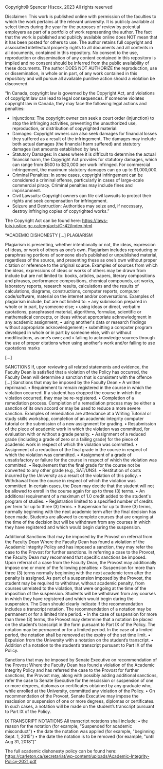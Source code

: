 Copyright© Spencer Hiscox, 2023
All rights reserved


Disclaimer: 
	This work is published online with permission of the faculties to which the work pertains at the relevant university. 
It is publicly available at select times during the year for the purposes of review by potential employers as part of a portfolio of work 
representing the author. The fact that the work is published and publicly available online does NOT mean that it has been posted for others to use. 
The author retains full copyright and associated intellectual property rights to all documents and all contents in all documents, contained in this 
repository. No consent to the use, reproduction or dissemination of any content contained in this repository is implied and no consent should be 
inferred from the public availability of these documents. The author DOES NOT AUTHORIZE the reproduction, use or dissemination, in whole or in part, 
of any work contained in this repository and will pursue all available punitive action should a violation be discovered.





“In Canada, copyright law is governed by the Copyright Act, and violations of copyright law can lead to legal consequences. If someone violates 
copyright law in Canada, they may face the following legal actions and penalties:

- Injunctions: The copyright owner can seek a court order (injunction) to stop the infringing activities, preventing the unauthorized use, 
  reproduction, or distribution of copyrighted material.
- Damages: Copyright owners can also seek damages for financial losses they suffered as a result of the infringement. The damages may include both 
  actual damages (the financial harm suffered) and statutory damages (set amounts established by law).
- Statutory Damages: In cases where it is difficult to determine the actual financial harm, the Copyright Act provides for statutory damages, which 
  can range from $500 to $20,000 per work infringed. For commercial infringement, the maximum statutory damages can go up to $1,000,000.
- Criminal Penalties: In some cases, copyright infringement can be considered a criminal offense, particularly in cases of large-scale commercial 
  piracy. Criminal penalties may include fines and imprisonment.
- Civil Lawsuits: Copyright owners can file civil lawsuits to protect their rights and seek compensation for infringement.
- Seizure and Destruction: Authorities may seize and, if necessary, destroy infringing copies of copyrighted works.”


The Copyright Act can be found here:
https://laws-lois.justice.gc.ca/eng/acts/C-42/Index.html





“ACADEMIC DISHONESTY […] PLAGIARISM

Plagiarism is presenting, whether intentionally or not, the ideas, expression of ideas, or work of others as one’s own. Plagiarism includes 
reproducing or paraphrasing portions of someone else’s published or unpublished material, regardless of the source, and presenting these as one’s 
own without proper citation or reference to the original source. Examples of sources from which the ideas, expressions of ideas or works of others 
may be drawn from include but are not limited to: books, articles, papers, literary compositions and phrases, performance compositions, chemical 
compounds, art works, laboratory reports, research results, calculations and the results of calculations, diagrams, constructions, computer reports, 
computer code/software, material on the internet and/or conversations. 
Examples of plagiarism include, but are not limited to: 
• any submission prepared in whole or in part, by someone else; 
• using ideas or direct, verbatim quotations, paraphrased material, algorithms, formulae, scientific or mathematical concepts, or ideas without 
  appropriate acknowledgment in any academic assignment; 
• using another's data or research findings without appropriate acknowledgement; 
• submitting a computer program developed in whole or in part by someone else, with or without modifications, as one’s own; and 
• failing to acknowledge sources through the use of proper citations when using another's work and/or failing to use quotations marks

[…]

SANCTIONS
If, upon reviewing all related statements and evidence, the Faculty Dean is satisfied that a violation of the Policy has occurred, the Faculty Dean 
will determine a sanction that is consistent with the offence
[…]
Sanctions that may be imposed by the Faculty Dean 
• A written reprimand. 
• Requirement to remain registered in the course in which the violation occurred. If a student has dropped the course in which the violation 
  occurred, they may be re-registered. 
• Completion of a remediation process. Completion of a remediation process may be either a sanction of its own accord or may be used to reduce a more 
  severe sanction. Examples of remediation are attendance at a Writing Tutorial or study skills workshop, completion of an academic integrity 
  computer tutorial or the submission of a new assignment for grading. 
• Resubmission of the piece of academic work in which the violation was committed, for evaluation with or without a grade penalty. 
• Assignment of a reduced grade (including a grade of zero or a failing grade) for the piece of academic work in respect of which the violation was 
  committed. 
• Assignment of a reduction of the final grade in the course in respect of which the violation was committed. 
• Assignment of a grade of unsatisfactory or failure for the course in respect of which the violation was committed. 
• Requirement that the final grade for the course not be converted to any other grade (e.g., SAT/UNS). 
• Restitution of costs incurred by the University as a result of the violation of this policy. 
• Withdrawal from the course in respect of which the violation was committed. In certain cases, the Dean may decide that the student will not be 
  allowed to enroll in the course again for up to three (3) terms. 
• An additional requirement of a maximum of 1.0 credit added to the student's program of studies. 
• Registration limited to a specified number of credits per term for up to three (3) terms. 
• Suspension for up to three (3) terms, normally beginning with the next academic term after the final decision has been made. Students are allowed 
  to complete courses that are ongoing at the time of the decision but will be withdrawn from any courses in which they have registered and which 
  would begin during the suspension. 

Additional Sanctions that may be imposed by the Provost on referral from the Faculty Dean Where the Faculty Dean has found a violation of the 
Academic Integrity Policy and has imposed a sanction, they may refer the case to the Provost for further sanctions. In referring a case to the 
Provost, the Faculty Dean may recommend that specific sanctions be imposed. Upon referral of a case from the Faculty Dean, the Provost may 
additionally impose one or more of the following penalties: 
• Suspension for more than three (3) terms normally beginning with the next academic term after the penalty is assigned. As part of a suspension 
  imposed by the Provost, the student may be required to withdraw, without academic penalty, from courses unrelated to the violation, that were 
  ongoing at the time of the imposition of the suspension. Students will be withdrawn from any courses in which they have registered and which would 
  begin during the suspension. The Dean should clearly indicate if the recommendation includes a transcript notation. The recommendation of a notation 
  may be permanent or for a limited time period. 
• In the case of suspension for more than three (3) terms, the Provost may determine that a notation be placed on the student’s transcript in the form 
  pursuant to Part IX of the Policy. The notation may be permanent or for a limited period. In the case of a limited period, the notation shall be 
  removed at the expiry of the set time limit. 
• Expulsion from the University with a notation on the student’s transcript. 
• Addition of a notation to the student’s transcript pursuant to Part IX of the Policy. 

Sanctions that may be imposed by Senate Executive on recommendation of the Provost Where the Faculty Dean has found a violation of the Academic 
Integrity Policy and has referred the case to the Provost for further sanctions, the Provost may, along with possibly adding additional sanctions, 
refer the case to Senate Executive for the rescission or suspension of one or more degrees, diplomas or certificates obtained by any graduate who, 
while enrolled at the University, committed any violation of the Policy. 
• On recommendation of the Provost, Senate Executive may impose the rescission or suspension of one or more degrees, diplomas or certificates. 
  In such cases, a notation will be made on the student’s transcript pursuant to Part IX of the Policy. 
  
IX TRANSCRIPT NOTATIONS All transcript notations shall include: 
• the reason for the notation (for example, "Suspended for academic misconduct") 
• the date the notation was applied (for example, "beginning Sept. 1, 2015") 
• the date the notation is to be removed (for example, "until Aug 31, 2018")”


The full academic dishonesty policy can be found here:
https://carleton.ca/secretariat/wp-content/uploads/Academic-Integrity-Policy-2021.pdf

